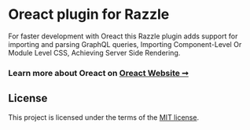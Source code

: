 # Oreact plugin for Razzle

For faster development with Oreact this Razzle plugin adds support for importing and parsing GraphQL queries, Importing Component-Level Or Module Level CSS, Achieving Server Side Rendering. 

### Learn more about Oreact on [Oreact Website ➞](https://oreactjs.com)

## License

This project is licensed under the terms of the
[MIT license](/LICENSE).
 
